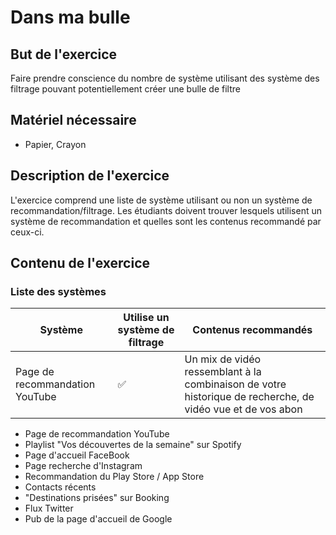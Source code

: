 
# Dans ma bulle

## But de l'exercice

Faire prendre conscience du nombre de système utilisant des système des filtrage pouvant potentiellement créer une bulle de filtre

## Matériel nécessaire

-   Papier, Crayon

## Description de l'exercice

L'exercice comprend une liste de système utilisant ou non un système de recommandation/filtrage. Les étudiants doivent trouver lesquels utilisent un système de recommandation et quelles sont les contenus recommandé par ceux-ci.

## Contenu de l'exercice
### Liste des systèmes
| Système | Utilise un système de filtrage | Contenus recommandés |
| ------- | ------------------------------ | ------------------- |
| Page de recommandation YouTube | ✅ | Un mix de vidéo ressemblant à la combinaison de votre historique de recherche, de vidéo vue et de vos abon|
- Page de recommandation YouTube
- Playlist "Vos découvertes de la semaine" sur Spotify
- Page d'accueil FaceBook
- Page recherche d'Instagram
- Recommandation du Play Store / App Store
- Contacts récents
- "Destinations prisées" sur Booking
- Flux Twitter
- Pub de la page d'accueil de Google

<!--stackedit_data:
eyJoaXN0b3J5IjpbMTU1MTA0Mzk2NywxNzA0ODgyMTk5XX0=
-->